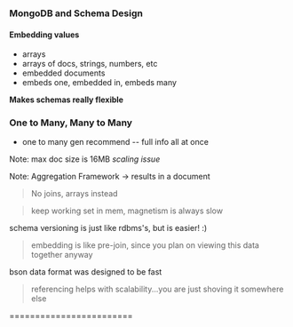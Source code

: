 ### MongoDB and Schema Design

#### Embedding values

* arrays
 * arrays of docs, strings, numbers, etc
* embedded documents
 * embeds one, embedded in, embeds many

 **Makes schemas really flexible**

### One to Many, Many to Many
- one to many gen recommend
-- full info all at once

Note: max doc size is 16MB *scaling issue*

Note: Aggregation Framework -> results in a document

> No joins, arrays instead

> keep working set in mem, magnetism is always slow

schema versioning is just like rdbms's, but is easier!  :)

> embedding is like pre-join, since you plan on viewing this data together anyway

bson data format was designed to be fast

> referencing helps with scalability...you are just shoving it somewhere else

========================